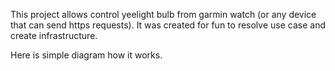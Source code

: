 This project allows control yeelight bulb from garmin watch (or any device that can send https requests).
It was created for fun to resolve use case and create infrastructure. 

Here is simple diagram how it works.

